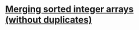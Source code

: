 ﻿# [Merging sorted integer arrays (without duplicates)](https://www.codewars.com/kata/merging-sorted-integer-arrays-without-duplicates/)
